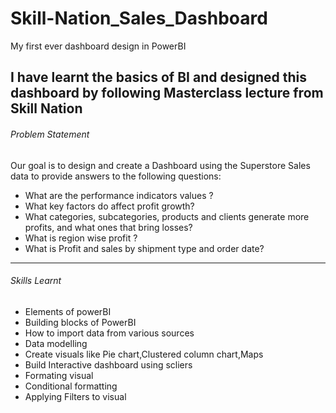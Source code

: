 # Skill-Nation_Sales_Dashboard
My first ever dashboard design in PowerBI

I have learnt the basics of BI and designed this dashboard by following Masterclass lecture from Skill Nation
----------------------------------------------------------------------------------------------------------------------------------------------------------
###### Problem Statement  

Our goal is to design and create a Dashboard using the Superstore Sales data to provide answers to the following questions:

* What are the performance indicators values ? 
* What key factors do affect profit growth?
* What categories, subcategories, products and clients generate more profits, and what ones that bring losses?
* What is region wise profit ?
* What is Profit and sales by shipment type and order date?
-----------------------------------------------------------------------------------------------------------------------------------------------------------
###### Skills Learnt

* Elements of powerBI
* Building blocks of PowerBI
* How to import data from various sources
* Data modelling
* Create visuals like Pie chart,Clustered column chart,Maps
* Build Interactive dashboard using scliers
* Formating visual
* Conditional formatting
* Applying Filters to visual 

